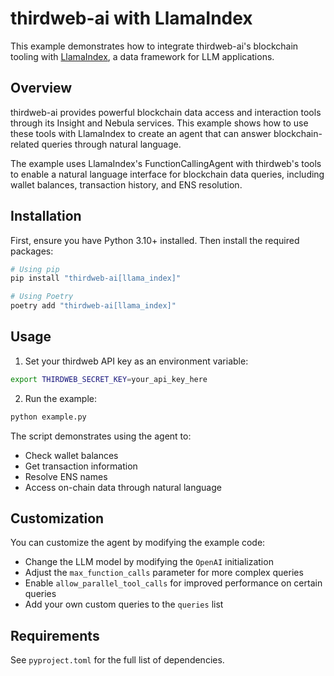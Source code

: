 # thirdweb-ai with LlamaIndex

This example demonstrates how to integrate thirdweb-ai's blockchain tooling with [LlamaIndex](https://github.com/run-llama/llama_index), a data framework for LLM applications.

## Overview

thirdweb-ai provides powerful blockchain data access and interaction tools through its Insight and Nebula services. This example shows how to use these tools with LlamaIndex to create an agent that can answer blockchain-related queries through natural language.

The example uses LlamaIndex's FunctionCallingAgent with thirdweb's tools to enable a natural language interface for blockchain data queries, including wallet balances, transaction history, and ENS resolution.

## Installation

First, ensure you have Python 3.10+ installed. Then install the required packages:

```bash
# Using pip
pip install "thirdweb-ai[llama_index]"

# Using Poetry
poetry add "thirdweb-ai[llama_index]"
```

## Usage

1. Set your thirdweb API key as an environment variable:
```bash
export THIRDWEB_SECRET_KEY=your_api_key_here
```

2. Run the example:
```bash
python example.py
```

The script demonstrates using the agent to:
- Check wallet balances
- Get transaction information
- Resolve ENS names
- Access on-chain data through natural language

## Customization

You can customize the agent by modifying the example code:
- Change the LLM model by modifying the `OpenAI` initialization
- Adjust the `max_function_calls` parameter for more complex queries
- Enable `allow_parallel_tool_calls` for improved performance on certain queries
- Add your own custom queries to the `queries` list

## Requirements

See `pyproject.toml` for the full list of dependencies. 